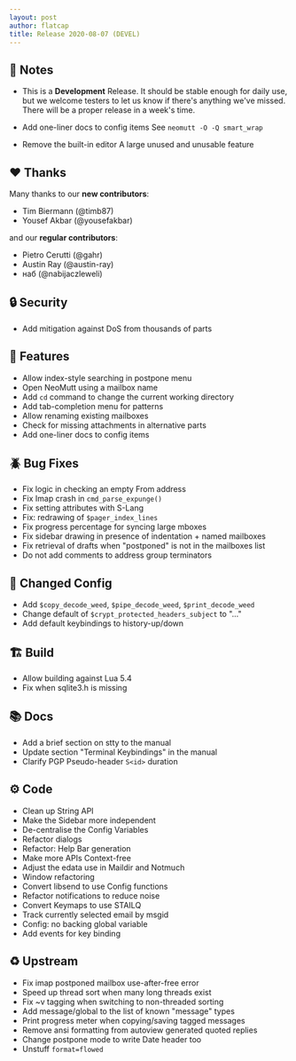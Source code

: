 ```yaml
---
layout: post
author: flatcap
title: Release 2020-08-07 (DEVEL)
---
```


## :book: Notes

- This is a **Development** Release.
  It should be stable enough for daily use, but we welcome testers to let us
  know if there's anything we've missed.  There will be a proper release in a
  week's time.

- Add one-liner docs to config items
  See `neomutt -O -Q smart_wrap`

- Remove the built-in editor
  A large unused and unusable feature

## :heart: Thanks

Many thanks to our **new contributors**:

- Tim Biermann (@timb87)
- Yousef Akbar (@yousefakbar)

and our **regular contributors**:

- Pietro Cerutti (@gahr)
- Austin Ray (@austin-ray)
- наб (@nabijaczleweli)

## :lock: Security

- Add mitigation against DoS from thousands of parts

## :gift: Features

- Allow index-style searching in postpone menu
- Open NeoMutt using a mailbox name
- Add `cd` command to change the current working directory
- Add tab-completion menu for patterns
- Allow renaming existing mailboxes
- Check for missing attachments in alternative parts
- Add one-liner docs to config items

## :beetle: Bug Fixes

- Fix logic in checking an empty From address
- Fix Imap crash in `cmd_parse_expunge()`
- Fix setting attributes with S-Lang
- Fix: redrawing of `$pager_index_lines`
- Fix progress percentage for syncing large mboxes
- Fix sidebar drawing in presence of indentation + named mailboxes
- Fix retrieval of drafts when "postponed" is not in the mailboxes list
- Do not add comments to address group terminators

## :wrench: Changed Config

- Add `$copy_decode_weed`, `$pipe_decode_weed`, `$print_decode_weed`
- Change default of `$crypt_protected_headers_subject` to "..."
- Add default keybindings to history-up/down

## :building_construction: Build

- Allow building against Lua 5.4
- Fix when sqlite3.h is missing

## :books: Docs

- Add a brief section on stty to the manual
- Update section "Terminal Keybindings" in the manual
- Clarify PGP Pseudo-header `S<id>` duration

## :gear: Code

- Clean up String API
- Make the Sidebar more independent
- De-centralise the Config Variables
- Refactor dialogs
- Refactor: Help Bar generation
- Make more APIs Context-free
- Adjust the edata use in Maildir and Notmuch
- Window refactoring
- Convert libsend to use Config functions
- Refactor notifications to reduce noise
- Convert Keymaps to use STAILQ
- Track currently selected email by msgid
- Config: no backing global variable
- Add events for key binding

## :recycle: Upstream

- Fix imap postponed mailbox use-after-free error
- Speed up thread sort when many long threads exist
- Fix ~v tagging when switching to non-threaded sorting
- Add message/global to the list of known "message" types
- Print progress meter when copying/saving tagged messages
- Remove ansi formatting from autoview generated quoted replies
- Change postpone mode to write Date header too
- Unstuff `format=flowed`


